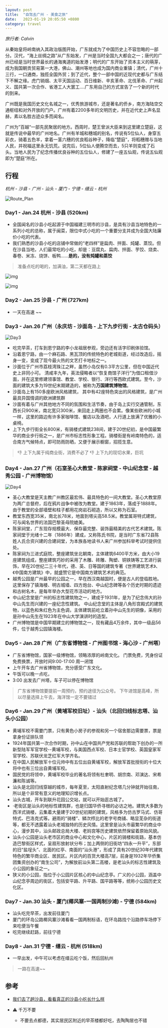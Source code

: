 ```yaml
---
layout: post
title:  "自驾去广州 - 美食之旅"
date:   2023-01-19 20:05:50 +0800
category: travel
---
```


*旅行者: Calvin*

从秦始皇将岭南纳入其政治版图开始，广东就成为了中国历史上不容忽略的一部分。汉代，“海上丝绸之路”从广东始发，广州是当时全国九大都会之一；唐代的广州已经是当时世界最长的通海夷道的始发港；明代的广东开始了资本主义的萌芽，成为我国朝贡贸易第一大港，佛山、潮州等地也成为国内商业重镇；清代，广州十三行，一口通商，独揽全国外贸；到了近代，整个一部中国的近现代史都与广东结下不解之缘。虎门销烟、太平天国运动、百日维新、辛亥革命、北伐革命、广州起义、国共第一次合作、省港工人大罢工....广东用自己的方式宣告了一个新的时代的到来。



广州既是我国历史文化名城之一，优秀旅游城市，还是著名的侨乡，南方海陆空交通枢纽和对外开放的门户。广州有着2200多年的文明历史，并在近代史上声名显赫，素以名胜古迹众多而闻名。



广州为”百越“一部先民聚居的地方。西周时，楚王曾派大臣来到这里建立楚庭，这就是传说中最早的广州地名。广州有羊城和穗城的别名，传说有5位仙人，身穿五彩衣，骑着五色羊，拿着一茎六穗的优良稻谷种子，降临“楚庭”，将稻穗赠与当地人民，并祝福这里永无饥荒。说完后，5位仙人便腾空而去，5只羊则变成了石头。当地人民为了纪念传播优良谷种的五位仙人，修建了一座五仙观，传说五仙观即为”楚庭“所在。



## 行程

*杭州 - 沙县 - 广州 - 汕头 - 厦门 - 宁德 - 缙云 - 杭州*

![Route_Plan](/assets/doc_img/2023-01-19-road_trip_to_guangzhou-00.png)



### Day1 - Jan.24 杭州 - 沙县 (520km)

- 全国闻名的沙县小吃起源于中国福建三明市的沙县，是具有沙县当地特色的一系列小吃的总称，属于闽菜，限位中式小吃的一个重要分支并成为全国大陆廉价小吃的代表。
- 我们熟悉的沙县小吃的店铺中常做的“老四样”是扁肉、拌面、炖罐、蒸饺。但在沙县当地，人们最常吃的小吃，却是：豆腐丸、扁肉、拌面、芋饺、烧卖、春卷、米冻、烧饼、板鸭……**是的，没有炖罐和蒸饺**

> 准备点吃的喝的，加满油，第二天都在路上


![img](https://pic4.zhimg.com/v2-1a2e34a40bd5d66402223a7d7d60f613_r.jpg)



![img](https://pic3.zhimg.com/v2-16d47e0682f5ec5d383921a7f12f804a_r.jpg)



### Day2 - Jan.25 沙县 - 广州 (727km)

- 一天在高速 ~~


### Day3 - Jan.26 广州（永庆坊  - 沙面岛 - 上下九步行街 - 太古仓码头）

![Day3](/assets/doc_img/2023-01-19-road_trip_to_guangzhou-01.png)

- 吃完早茶，打车到恩宁路的李小龙祖居参观，旁边还有活字印刷体验馆。
- 沿着恩宁路，由一个麻石路、黑瓦顶的传统特色的老城街道，经过改造后，摇身一变，变成了现今最火热的文艺打卡地标之一。
- 沙面位于广州市荔枝湾珠江之畔，虽然小岛仅有0.3平方公里，但在中国近代史上非同小可。 清咸丰九年，英法侵略者以“恢复商馆子洋行”为借口租借沙面，并在这里修建领事馆、教堂、学校、银行、洋行等西欧式建筑。至今，沙面的建筑大多为19世纪末期建造的，被称为**万国建筑博物馆**。
- 沙面岛上有150多座欧洲风格建筑， 其中有42座特色突出的风格建筑，是广州最具异国情调的欧洲建筑群
- 沙面有着与广州其他地方不同的氛围和生活节奏，由于岛上实行交通管制，东西长只900米，南北宽只300米，来回走上两圈也不会累。像某些欧洲的小城一样，这里的路边有许多家咖啡馆、餐店以及酒吧，人行道上放满了优雅的小桌椅。
- 上下九步行街全长800米，有骑楼式建筑238间，建于20世纪初，是中国最繁华的商业步行街之一，是广州市标志性形象工程。骑楼街是有岭南特色的，适合南方气候特点，即可防雨防晒，又便于展示橱窗，招揽生意。


> :thumbsdown: 上下九属于纯商业街，消费不必了
> :thumbsdown: 上下九的现切水果，巨坑

### Day4 - Jan.27 广州（石室圣心大教堂 - 陈家祠堂 - 中山纪念堂 - 越秀公园 - 广州博物馆）

![Day4](/assets/doc_img/2023-01-19-road_trip_to_guangzhou-02.png)

- 圣心大教堂是天主教广州教区最宏伟、最具特色的一间大教堂。圣心大教堂原为两广总督府，后在鸦片战争中被改为教堂。建于1863年，落成于1888年。由于教堂的全部墙壁和柱子都用花岗岩石砌造，所以又称为石室。
- 教堂东西宽35米，南北长78米，地面到塔尖高58.5米。教堂属哥特式建筑，可与闻名世界的法国巴黎圣母院媲美。
- 陈家祠堂，广东现存规模最大、保存最完整、装饰最精美的古代艺术建筑。陈家祠堂于光绪十二年（1886年）建成，又称陈氏书院，是当时广东省72县陈姓人氏合资兴建的合建祠堂，为本族各地读书人来广州参加科举考试时提供住处。
- 陈家祠为三进式庭院，整座建筑坐北朝南，主体建筑6400平方米，由大小19座建筑组成，整座建筑巧妙的采用了木雕、砖雕、陶塑、铜铁铸等工艺进行装饰，早在20世纪二三十年代，德、英、日等国的建筑专著《世界建筑艺术》、《中国南方建筑》中，就盛赞它是中国南方建筑艺术的典范。
- 越秀公园是广州最早的公园之一，早在西汉南越国时，便是古人的登临胜地。这里保存了镇海楼、明古城墙、四方炮台、中山纪念碑等各个历史时期的遗迹和古树名木，是每年举办大型花市活动的地方。
- 中山纪念堂是广州的标志性建筑物之一，建成于1931年，是为了纪念伟大的孙中山先生而兴建的一座纪念性建筑。 中山纪念堂的主体是八角形宫殿式的建筑物，以蓝色和朱红色为主色调，主体建筑前屹立着孙中山先生的铜像，采用的是孙中山先生在1923年在中山大学演讲时的造型。 
- 广州博物馆是中国早期建立的博物馆之一，现有藏品4万余件，其中一级品56件，位于越秀公园镇海楼。



### Day5 - Jan.28 广州（广东省博物馆 - 广州图书馆 -  海心沙 - 广州塔）

- 广东省博物馆，国家一级博物馆，领略浓厚的岭南文化。 门票免费，凭身份证免费换票，开放时间9:00-17:00 周一闭馆
- 上午开车去广州省博物馆，充分感受广东文化。
- 午饭可以晚一点吃，
- 3:00 出发去广州塔，车子可以停在博物馆

> 广东省博物馆要提前一周预约，预约途径为公众号。 下午进馆是高峰，所以尽量选择上午去，海洋馆一定不要错过


### Day6 - Jan.29 广州（黄埔军校旧址）- 汕头（北回归线标志塔、汕头小公园）

- 黄埔军校不需要门票，只有黄色小房子的参观和另一个宿舍那边需要票，票是拿身份证排队领
- 1924年国共第一次合作时期，孙中山在中国共产党和苏联的帮助下创办的一所新型陆军军官学校--黄埔军校，与美国西点军校、日本士官学校、英国皇家军官学校、苏联伏龙芝红军大学齐名。
- 在中国人民解放军十位元帅中有五位出自黄埔军校，解放军首批授衔的十位大将中也有三位出自黄埔军校。
- 国民党的将领中，黄埔军校毕业的著名将领有杜聿明、胡宗南、邓演达、宋希濂和陈诚等。 
- 汕头是北回归线穿越的城市，每年夏至，太阳直射纪念塔几分钟就开始往南，所以是个非常有意义的地理知识增长点。
- 汕头古城，开车到联升花园公交站，就可以开始逛古城了。
- ·老街区是汕头的地标性建筑群，也是归国华侨寻根的必访之地。建筑大多数为西洋式骑楼，云集着大量建于20世纪初期的建筑，风格多为仿古罗马式、仿哥特式、巴洛克式等。避雨的“骑楼”、鳞次栉比的老字号商铺、略显芜杂的街道等，都无不透露着汕头老城独特的历史风情。这里曾是汕头市最繁华的商业中心，漫步其中，汕头邮政总局大楼、老妈宫等历史建筑依然保留着原始风貌。
- 汕头小公园是汕头老市区的商业中心和文化中心，片区的骑楼和街路，基本仿造巴黎街区样式，呈扇形放射状分布；加上两侧的旧街坊“四永一升平”，东部的旧“盐埕头”、北面的红亭、南面的“汕头港”，形成了具有20世纪30年代建筑特色的繁华商业区、居民区。片区内的百货大楼高7层，前身是1932年华侨集团集资创办的“南生公司”，为解放前汕头第二高楼，是老汕头的标志性建筑及小公园的象征之一。
- 狭义的小公园，指位于小公园片区核心的中山纪念亭。广义的小公园，涵盖中山纪念亭周边的街区，包括安平路、升平路、国平路等等，统称小公园历史文化区。



### Day7 - Jan.30 汕头 - 厦门(椰风寨-一国两制沙滩) - 宁德 (584km)

- 汕头吃完早茶，出发前往厦门
- 厦门的环岛公路椰风寨沙滩看看一国两制标语，在环岛路找个沿路停车场停下来吃便当午餐
- 吃完继续赶路，前往宁德

### Day8 - Jan.31 宁德 - 缙云 - 杭州 (518km)

- 一早出发，中午可以考虑在缙云吃个饭，然后回杭州

> 一路在高速~~

## 参考

- [我们去了趟沙县，看看真正的沙县小吃长什么样](https://zhuanlan.zhihu.com/p/27219577)

- :warning: 千万不要

  - 不要去点都德，其实居民区附近的早茶楼都好吃，去陶陶居也不错
  



